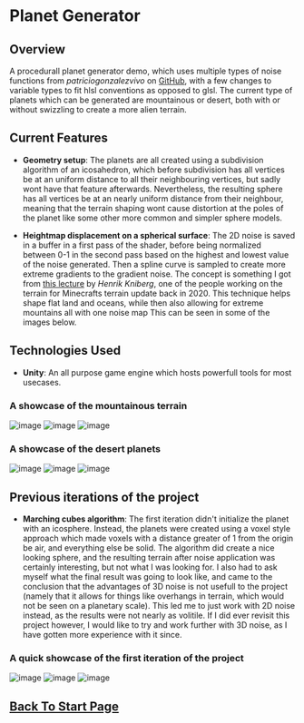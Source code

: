 
# Planet Generator

## Overview
A procedurall planet generator demo, which uses multiple types of noise functions from *patriciogonzalezvivo* on [GitHub](https://gist.github.com/patriciogonzalezvivo/670c22f3966e662d2f83), with a few changes to variable types to fit hlsl conventions as opposed to glsl. The current type of planets which can be generated are mountainous or desert, both with or without swizzling to create a more alien terrain.

## Current Features
- **Geometry setup**: The planets are all created using a subdivision algorithm of an icosahedron, which before subdivision has all vertices be at an uniform distance to all their neighbouring vertices, but sadly wont have that feature afterwards. Nevertheless, the resulting sphere has all vertices be at an nearly uniform distance from their neighbour, meaning that the terrain shaping wont cause distortion at the poles of the planet like some other more common and simpler sphere models.

- **Heightmap displacement on a spherical surface**: The 2D noise is saved in a buffer in a first pass of the shader, before being normalized between 0-1 in the second pass based on the highest and lowest value of the noise generated. Then a spline curve is sampled to create more extreme gradients to the gradient noise. The concept is something I got from [this lecture](https://youtu.be/ob3VwY4JyzE?t=1207) by *Henrik Kniberg*, one of the people working on the terrain for Minecrafts terrain update back in 2020. This technique helps shape flat land and oceans, while then also allowing for extreme mountains all with one noise map This can be seen in some of the images below.


## Technologies Used
- **Unity**: An all purpose game engine which hosts powerfull tools for most usecases.

### A showcase of the mountainous terrain
![image](../../images/PlanetGenerator/PlanetProgress17.png)
![image](../../images/PlanetGenerator/PlanetProgress19.png)
![image](../../images/PlanetGenerator/PlanetProgress22.png)

### A showcase of the desert planets
![image](../../images/PlanetGenerator/PlanetProgress13.png)
![image](../../images/PlanetGenerator/PlanetProgress16.png)
![image](../../images/PlanetGenerator/PlanetProgress20.png)

## Previous iterations of the project
- **Marching cubes algorithm**: The first iteration didn't initialize the planet with an icosphere. Instead, the planets were created using a voxel style approach which made voxels with a distance greater of 1 from the origin be air, and everything else be solid. The algorithm did create a nice looking sphere, and the resulting terrain after noise application was certainly interesting, but not what I was looking for. I also had to ask myself what the final result was going to look like, and came to the conclusion that the advantages of 3D noise is not usefull to the project (namely that it allows for things like overhangs in terrain, which would not be seen on a planetary scale). This led me to just work with 2D noise instead, as the results were not nearly as volitile. If I did ever revisit this project however, I would like to try and work further with 3D noise, as I have gotten more experience with it since.

### A quick showcase of the first iteration of the project
![image](../../images/PlanetGenerator/PlanetProgress1.png)
![image](../../images/PlanetGenerator/PlanetProgress6.png)
![image](../../images/PlanetGenerator/PlanetProgress7.png)
## [Back To Start Page](/)

